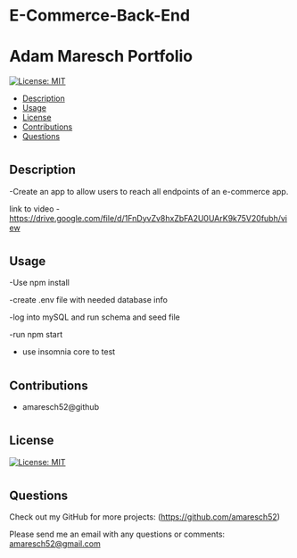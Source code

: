 # E-Commerce-Back-End

# Adam Maresch Portfolio

[![License: MIT](https://img.shields.io/badge/License-MIT-yellow.svg)](https://opensource.org/licenses/MIT)

- [Description](#description)
- [Usage](#usage)
- [License](#license)
- [Contributions](#contributions)
- [Questions](#questions)

#

## Description

-Create an app to allow users to reach all endpoints of an e-commerce app.

link to video - https://drive.google.com/file/d/1FnDyvZv8hxZbFA2U0UArK9k75V20fubh/view

#

## Usage

-Use npm install

-create .env file with needed database info

-log into mySQL and run schema and seed file

-run npm start

- use insomnia core to test

#

## Contributions

- amaresch52@github

#

## License

[![License: MIT](https://img.shields.io/badge/License-MIT-yellow.svg)](https://opensource.org/licenses/MIT)

#

## Questions

Check out my GitHub for more projects: (https://github.com/amaresch52)

Please send me an email with any questions or comments: amaresch52@gmail.com
